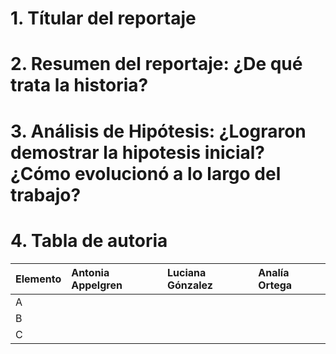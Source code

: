 # 1. Títular del reportaje

# 2. Resumen del reportaje: ¿De qué trata la historia?

# 3. Análisis de Hipótesis: ¿Lograron demostrar la hipotesis inicial? ¿Cómo evolucionó a lo largo del trabajo? 

# 4. Tabla de autoria

| Elemento | Antonia Appelgren | Luciana Gónzalez | Analía Ortega |
|:---------|:-------------|:-------------|:-------------|
| A        |              |              |              |
| B        |              |              |              |
| C        |              |              |              |